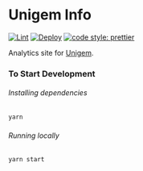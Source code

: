 # Unigem Info 

[![Lint](https://github.com/nftgem/unigem-info/workflows/Lint/badge.svg)](https://github.com/nftgem/unigem-info/actions?query=workflow%3ALint)
[![Deploy](https://github.com/nftgem/unigem-info/workflows/Deploy/badge.svg)](https://github.com/nftgem/unigem-info/actions?query=workflow%3ADeploy)
[![code style: prettier](https://img.shields.io/badge/code_style-prettier-ff69b4.svg?style=flat-square)](https://github.com/prettier/prettier)

Analytics site for [Unigem](https://unigem.io).

### To Start Development

###### Installing dependencies
```bash
yarn
```

###### Running locally
```bash
yarn start
```

